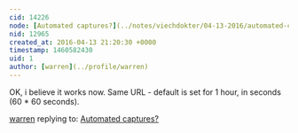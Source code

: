 ```yaml
---
cid: 14226
node: [Automated captures?](../notes/viechdokter/04-13-2016/automated-captures)
nid: 12965
created_at: 2016-04-13 21:20:30 +0000
timestamp: 1460582430
uid: 1
author: [warren](../profile/warren)
---
```


OK, i believe it works now. Same URL - default is set for 1 hour, in seconds (60 * 60 seconds).

[warren](../profile/warren) replying to: [Automated captures?](../notes/viechdokter/04-13-2016/automated-captures)

